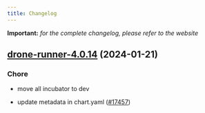 ```yaml
---
title: Changelog
---
```


**Important:**
*for the complete changelog, please refer to the website*



## [drone-runner-4.0.14](https://github.com/truecharts/charts/compare/drone-runner-4.0.13...drone-runner-4.0.14) (2024-01-21)

### Chore



- move all incubator to dev

- update metadata in chart.yaml ([#17457](https://github.com/truecharts/charts/issues/17457))